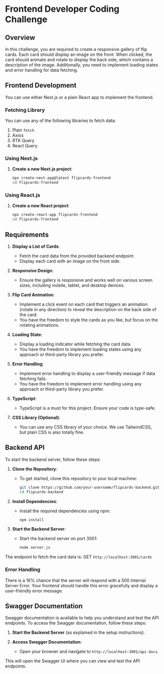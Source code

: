 # Frontend Developer Coding Challenge

## Overview

In this challenge, you are required to create a responsive gallery of flip cards. Each card should display an image on the front. When clicked, the card should animate and rotate to display the back side, which contains a description of the image. Additionally, you need to implement loading states and error handling for data fetching.

## Frontend Development

You can use either Next.js or a plain React app to implement the frontend.

### Fetching Library

You can use any of the following libraries to fetch data:

1. Plain `fetch`
2. Axios
3. RTK Query
4. React Query

### Using Next.js

1. **Create a new Next.js project**:

   ```bash
   npx create-next-app@latest flipcards-frontend
   cd flipcards-frontend

### Using React.js

1. **Create a new React project**:

   ```bash
   npx create-react-app flipcards-frontend
   cd flipcards-frontend

## Requirements

1. **Display a List of Cards**:
   - Fetch the card data from the provided backend endpoint.
   - Display each card with an image on the front side.

2. **Responsive Design**:
   - Ensure the gallery is responsive and works well on various screen sizes, including mobile, tablet, and desktop devices.

3. **Flip Card Animation**:
   - Implement a click event on each card that triggers an animation (rotate in any direction) to reveal the description on the back side of the card.
   - You have the freedom to style the cards as you like, but focus on the rotating animations.

4. **Loading State**:
   - Display a loading indicator while fetching the card data.
   - You have the freedom to implement loading states using any approach or third-party library you prefer.

5. **Error Handling**:
   - Implement error handling to display a user-friendly message if data fetching fails.
   - You have the freedom to implement error handling using any approach or third-party library you prefer.

6. **TypeScript**:
   - TypeScript is a must for this project. Ensure your code is type-safe.

7. **CSS Library (Optional)**:
   - You can use any CSS library of your choice. We use TailwindCSS, but plain CSS is also totally fine.

## Backend API

To start the backend server, follow these steps:

1. **Clone the Repository**:
   - To get started, clone this repository to your local machine:

     ```bash
     git clone https://github.com/your-username/flipcards-backend.git
     cd flipcards-backend
     ```

2. **Install Dependencies**:
   - Install the required dependencies using npm:

     ```bash
     npm install
     ```

3. **Start the Backend Server**:
   - Start the backend server on port 3001:

     ```bash
     node server.js
     ```

The endpoint to fetch the card data is: GET `http://localhost:3001/cards`

### Error Handling

There is a 16% chance that the server will respond with a 500 Internal Server Error. Your frontend should handle this error gracefully and display a user-friendly error message.

## Swagger Documentation

Swagger documentation is available to help you understand and test the API endpoints. To access the Swagger documentation, follow these steps:

1. **Start the Backend Server** (as explained in the setup instructions).

2. **Access Swagger Documentation**:
   - Open your browser and navigate to `http://localhost:3001/api-docs`.

This will open the Swagger UI where you can view and test the API endpoints.


